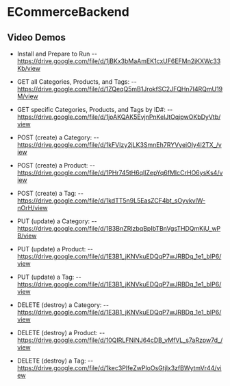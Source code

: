 # ECommerceBackend

## Video Demos
- Install and Prepare to Run
  -- https://drive.google.com/file/d/1jBKx3bMaAmEK1cxUF6EFMn2jKXWc33Kb/view

- GET all Categories, Products, and Tags: 
  -- https://drive.google.com/file/d/1ZQeqQ5mB1JrokfSC2JFQHn7I4RQmU19M/view

- GET specific Categories, Products, and Tags by ID#:
  -- https://drive.google.com/file/d/1joAKQAK5EvjnPnKelJtOqipwOKbDyVtb/view

- POST (create) a Category:
  -- https://drive.google.com/file/d/1kFVIzy2jLK3SmnEh7RYVyeiOly4l2TX_/view

- POST (create) a Product:
  -- https://drive.google.com/file/d/1PHr745tH6qIlZepYq6fMIcCrHO6ysKs4/view

- POST (create) a Tag:
  -- https://drive.google.com/file/d/1kdTT5n9L5EasZCF4bt_sOyvkvlW-nOrH/view

- PUT (update) a Category:
  -- https://drive.google.com/file/d/1B3BnZRIzbqBpIbTBnVgsTHDQmKiU_wPB/view

- PUT (update) a Product:
  -- https://drive.google.com/file/d/1E3B1_jKNVkuEDQqP7wJRBDq_1e1_blP6/view

- PUT (update) a Tag:
  -- https://drive.google.com/file/d/1E3B1_jKNVkuEDQqP7wJRBDq_1e1_blP6/view

- DELETE (destroy) a Category:
  -- https://drive.google.com/file/d/1E3B1_jKNVkuEDQqP7wJRBDq_1e1_blP6/view

- DELETE (destroy) a Product:
  -- https://drive.google.com/file/d/10QIRLFNiNJ64cDB_vMfVL_s7aRzpw7d_/view

- DELETE (destroy) a Tag:
  -- https://drive.google.com/file/d/1kec3PIfeZwPloOsGtjlx3zfBWytmVr44/view
